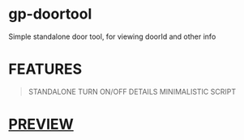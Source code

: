 # gp-doortool
Simple standalone door tool, for viewing doorId and other info

# FEATURES
> STANDALONE
> TURN ON/OFF DETAILS
> MINIMALISTIC SCRIPT

# [PREVIEW](https://streamable.com/99dshj)
